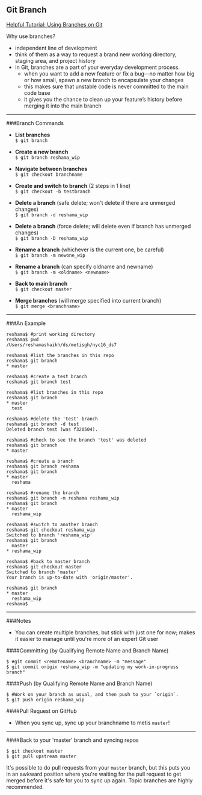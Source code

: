 ## Git Branch  
[Helpful Tutorial:  Using Branches on Git](https://www.atlassian.com/git/tutorials/using-branches)  

Why use branches?
 * independent line of development
 * think of them as a way to request a brand new working directory, staging area, and project history
 * in Git, branches are a part of your everyday development process. 
    * when you want to add a new feature or fix a bug—no matter how big or how small,  spawn a new branch to encapsulate your changes
    * this makes sure that unstable code is never committed to the main code base
    * it gives you the chance to clean up your feature’s history before merging it into the main branch

---

###Branch Commands
 * **List branches**  
    `$ git branch`
 * **Create a new branch**  
    `$ git branch reshama_wip`
 * **Navigate between branches**  
    `$ git checkout branchname`
 * **Create and switch to branch** (2 steps in 1 line)  
    `$ git checkout -b testbranch`

 * **Delete a branch** (safe delete; won't delete if there are unmerged changes)  
    `$ git branch -d reshama_wip`
 * **Delete a branch** (force delete; will delete even if branch has unmerged changes)  
    `$ git branch -D reshama_wip`


 * **Rename a branch** (whichever is the current one, be careful)  
    `$ git branch -m newone_wip`
 * **Rename a branch** (can specify oldname and newname)  
    `$ git branch -m <oldname> <newname>`


 * **Back to main branch**  
    `$ git checkout master`
 * **Merge branches** (will merge specified <branchname> into current branch)  
    `$ git merge <branchname>`
  
--- 

###An Example  

```
reshama$ #print working directory
reshama$ pwd
/Users/reshamashaikh/ds/metisgh/nyc16_ds7

reshama$ #list the branches in this repo
reshama$ git branch
* master

reshama$ #create a test branch
reshama$ git branch test

reshama$ #list branches in this repo
reshama$ git branch
* master
  test
  
reshama$ #delete the 'test' branch
reshama$ git branch -d test
Deleted branch test (was f320504).

reshama$ #check to see the branch 'test' was deleted
reshama$ git branch
* master

reshama$ #create a branch
reshama$ git branch reshama
reshama$ git branch
* master
  reshama
  
reshama$ #rename the branch
reshama$ git branch -m reshama reshama_wip
reshama$ git branch
* master
  reshama_wip
  
reshama$ #switch to another branch
reshama$ git checkout reshama_wip
Switched to branch 'reshama_wip'
reshama$ git branch
  master
* reshama_wip

reshama$ #back to master branch
reshama$ git checkout master
Switched to branch 'master'
Your branch is up-to-date with 'origin/master'.

reshama$ git branch
* master
  reshama_wip
reshama$ 

```
---

###Notes
 * You can create multiple branches, but stick with just one for now; makes it easier to manage until you're more of an expert Git user 


####Committing (by Qualifying Remote Name and Branch Name)
```
$ #git commit <remotename> <branchname> -m "message"
$ git commit origin reshama_wip -m "updating my work-in-progress branch" 
```

####Push (by Qualifying Remote Name and Branch Name)
```
$ #Work on your branch as usual, and then push to your `origin`.
$ git push origin reshama_wip
```

####Pull Request on GitHub 
 * When you sync up, sync up your branchname to metis `master`!

---

####Back to your 'master' branch and syncing repos
```
$ git checkout master
$ git pull upstream master
```

It's possible to do pull requests from your `master` branch, but this puts you in an awkward position where you're waiting for the pull request to get merged before it's safe for you to sync up again. Topic branches are highly recommended.
